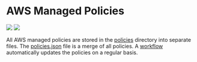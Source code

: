 # AWS Managed Policies

![](https://shields.io/date/1759733118.svg?label=last%20run)
![](https://shields.io/date/1759733118.svg?label=last%20updated)

All AWS managed policies are stored in the [policies](policies) directory into
separate files. The [policies.json](policies/policies.json) file is a merge of
all policies. A [workflow](.github/workflows/list-policies.yaml) automatically
updates the policies on a regular basis.
